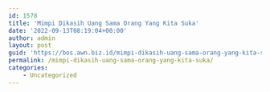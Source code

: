 ```yaml
---
id: 1578
title: 'Mimpi Dikasih Uang Sama Orang Yang Kita Suka'
date: '2022-09-13T08:19:04+00:00'
author: admin
layout: post
guid: 'https://bos.awn.biz.id/mimpi-dikasih-uang-sama-orang-yang-kita-suka/'
permalink: /mimpi-dikasih-uang-sama-orang-yang-kita-suka/
categories:
    - Uncategorized
---
```


